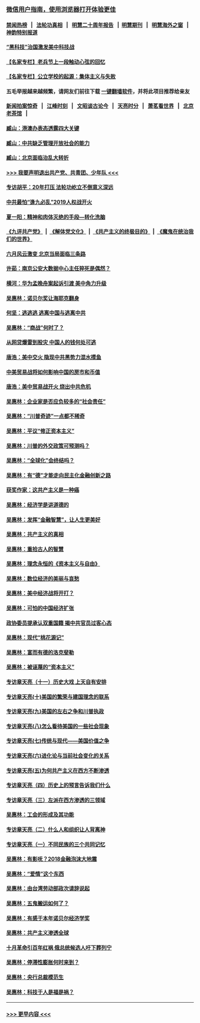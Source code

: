 ### [微信用户指南，使用浏览器打开体验更佳](https://github.com/gfw-breaker/banned-news1/blob/master/indexes/wechat-guide.md?t=0)
#### [禁闻热榜](热点新闻.md?t=0)  &nbsp;&nbsp;|&nbsp;&nbsp; [法轮功真相](https://github.com/gfw-breaker/truth/blob/master/README.md?t=0) &nbsp;&nbsp;|&nbsp;&nbsp; [明慧二十周年报告](https://github.com/gfw-breaker/mh-reports/blob/master/README.md?t=0) &nbsp;&nbsp;|&nbsp;&nbsp;[明慧期刊](https://github.com/gfw-breaker/mh-qikan) &nbsp;&nbsp;|&nbsp;&nbsp; [明慧海外之窗](https://github.com/gfw-breaker/mh-news/blob/master/README.md?t=0) &nbsp;&nbsp;|&nbsp;&nbsp; [神韵特别报道](https://github.com/gfw-breaker/mh-news/blob/master/shenyun.md?t=0)
#### [“黑科技”治国激发美中科技战](../pages/nsc423/n11638056.md?t=02090422) 
#### [【名家专栏】老兵节上一段触动心弦的回忆](../pages/nsc423/n11646016.md?t=02090422) 
#### [【名家专栏】公立学校的起源：集体主义与失败](../pages/nsc423/n11601833.md?t=02090422) 
#### 五毛举报越来越频繁，请网友们前往下载 [一键翻墙软件](https://github.com/gfw-breaker/ssr-accounts)，并将此项目推荐给亲友
#### [新闻拍案惊奇](https://github.com/gfw-breaker/banned-news1/blob/master/pages/link4.md) &nbsp;&nbsp;|&nbsp;&nbsp; [江峰时刻](https://github.com/gfw-breaker/banned-news1/blob/master/pages/link4.md) &nbsp;&nbsp;|&nbsp;&nbsp; [文昭谈古论今](https://github.com/gfw-breaker/banned-news1/blob/master/pages/link4.md) &nbsp;&nbsp;|&nbsp;&nbsp; [天亮时分](https://github.com/gfw-breaker/banned-news1/blob/master/pages/link4.md) &nbsp;&nbsp;|&nbsp;&nbsp; [萧茗看世界](https://github.com/gfw-breaker/banned-news1/blob/master/pages/link4.md) &nbsp;&nbsp;|&nbsp;&nbsp; [北京老茶馆](https://github.com/gfw-breaker/banned-news1/blob/master/pages/link4.md) &nbsp;&nbsp;|&nbsp;&nbsp; 
#### [臧山：港澳办表态透露四大关键](../pages/nsc423/n11421628.md?t=02090422) 
#### [臧山：中共缺乏管理开放社会的能力](../pages/nsc423/n11407457.md?t=02090422) 
#### [臧山：北京面临治乱大转折](../pages/nsc423/n11406895.md?t=02090422) 
#### [>>> 我要声明退出共产党、共青团、少年队 <<<](https://github.com/begood0513/goodnews/blob/master/quit/letter.md) 
#### [专访胡平：20年打压 法轮功屹立不倒意义深远](../pages/nsc423/n11398800.md?t=02090422) 
#### [中共最怕“逢九必乱”2019人权战开火](../pages/nsc423/n11385248.md?t=02090422) 
#### [夏一阳：精神和肉体灭绝的手段—转化洗脑](../pages/nsc423/n11368250.md?t=02090422) 
#### [《九评共产党》](https://github.com/begood0513/9ping.md/blob/master/README.md) &nbsp;|&nbsp; [《解体党文化》](../../../../jtdwh.md/blob/master/README.md)  &nbsp;|&nbsp; [《共产主义的终极目的》](../../../../gczydzjmd.md/blob/master/README.md) &nbsp;|&nbsp; [《魔鬼在统治我们的世界》](../../../../mgztzwmdsj.md/blob/master/README.md) 
#### [六月风云激变 北京当局面临三条路](../pages/nsc423/n11313668.md?t=02090422) 
#### [许茹：南京公安大数据中心主任猝死是偶然？](../pages/nsc423/n11064744.md?t=02090422) 
#### [横河：华为孟晚舟案起诉引渡 美中角力升级](../pages/nsc423/n11027230.md?t=02090422) 
#### [吴惠林：诺贝尔奖让海耶克翻身](../pages/nsc423/n10890049.md?t=02090422) 
#### [何坚：逃逃逃 逃离中国与逃离中共](../pages/nsc423/n10592891.md?t=02090422) 
#### [吴惠林：“商战”何时了？](../pages/nsc423/n10573558.md?t=02090422) 
#### [从网贷爆雷到股灾 中国人的钱何处可逃](../pages/nsc423/n10572800.md?t=02090422) 
#### [唐浩：美中交火 隐现中共黑势力混水摸鱼](../pages/nsc423/n10544040.md?t=02090422) 
#### [中美贸易战将如何影响中国的房市和币值](../pages/nsc423/n10543697.md?t=02090422) 
#### [唐浩：美中贸易战开火 烧出中共危机](../pages/nsc423/n10540126.md?t=02090422) 
#### [吴惠林：企业家是否应负较多的“社会责任”](../pages/nsc423/n10535022.md?t=02090422) 
#### [吴惠林：“川普奇迹”一点都不稀奇](../pages/nsc423/n10512808.md?t=02090422) 
#### [吴惠林：平议“修正资本主义”](../pages/nsc423/n10495724.md?t=02090422) 
#### [吴惠林：川普的外交政策可预测吗？](../pages/nsc423/n10462387.md?t=02090422) 
#### [吴惠林：“全球化”会终结吗？](../pages/nsc423/n10452838.md?t=02090422) 
#### [吴惠林：有“德”才能走向民主化金融创新之路](../pages/nsc423/n10432292.md?t=02090422) 
#### [获奖作家：这共产主义是一种癌](../pages/nsc423/n10431541.md?t=02090422) 
#### [吴惠林：经济学是讲道德的](../pages/nsc423/n10398014.md?t=02090422) 
#### [吴惠林：发挥“金融智慧”，让人生更美好](../pages/nsc423/n10375019.md?t=02090422) 
#### [吴惠林：共产主义的真相](../pages/nsc423/n10351394.md?t=02090422) 
#### [吴惠林：重拾古人的智慧](../pages/nsc423/n10337691.md?t=02090422) 
#### [吴惠林：理念永恒的《资本主义与自由》](../pages/nsc423/n10316274.md?t=02090422) 
#### [吴惠林：数位经济的美丽与哀愁](../pages/nsc423/n10292946.md?t=02090422) 
#### [吴惠林：美中经济战将开打？](../pages/nsc423/n10258825.md?t=02090422) 
#### [吴惠林：可怕的中国经济扩张](../pages/nsc423/n10219147.md?t=02090422) 
#### [政协委员提承认双重国籍 揭中共官员过客心态](../pages/nsc423/n10208809.md?t=02090422) 
#### [吴惠林：现代“桃花源记”](../pages/nsc423/n10185234.md?t=02090422) 
#### [吴惠林：富而有德的洛克斐勒](../pages/nsc423/n10142264.md?t=02090422) 
#### [吴惠林：被诬蔑的“资本主义”](../pages/nsc423/n10124816.md?t=02090422) 
#### [专访章天亮（十一）历史大戏 上天自有安排](../pages/nsc423/n10094905.md?t=02090422) 
#### [专访章天亮(十)美国的繁荣与建国理念的联系](../pages/nsc423/n10094899.md?t=02090422) 
#### [专访章天亮(九)美国的左右之争和川普执政](../pages/nsc423/n10094889.md?t=02090422) 
#### [专访章天亮(八)怎么看待美国的一些社会现象](../pages/nsc423/n10094857.md?t=02090422) 
#### [专访章天亮(七)传统与现代——美国价值之争](../pages/nsc423/n10093140.md?t=02090422) 
#### [专访章天亮(六)进化论与当前社会变化的关系](../pages/nsc423/n10092036.md?t=02090422) 
#### [专访章天亮(五)为何共产主义在西方不断渗透](../pages/nsc423/n10083620.md?t=02090422) 
#### [专访章天亮（四）历史上的预言告诉我们什么](../pages/nsc423/n10083606.md?t=02090422) 
#### [专访章天亮（三）左派在西方渗透的三领域](../pages/nsc423/n10081115.md?t=02090422) 
#### [吴惠林：工会的形成及其功能](../pages/nsc423/n10080633.md?t=02090422) 
#### [专访章天亮（二）什么人和组织让人背离神](../pages/nsc423/n10076637.md?t=02090422) 
#### [专访章天亮（一）不同民族的三个共同记忆](../pages/nsc423/n10074188.md?t=02090422) 
#### [吴惠林：有影呒？2018金融泡沫大地震](../pages/nsc423/n10040534.md?t=02090422) 
#### [吴惠林：“爱情”这个东西](../pages/nsc423/n10019423.md?t=02090422) 
#### [吴惠林：由台湾劳动部政次请辞说起](../pages/nsc423/n9979679.md?t=02090422) 
#### [吴惠林：五鬼搬运如何了？](../pages/nsc423/n9925338.md?t=02090422) 
#### [吴惠林：有感于本年诺贝尔经济学奖](../pages/nsc423/n9871883.md?t=02090422) 
#### [吴惠林：共产主义渗透全球](../pages/nsc423/n9812748.md?t=02090422) 
#### [十月革命引百年红祸 俄总统候选人吁下葬列宁](../pages/nsc423/n9810182.md?t=02090422) 
#### [吴惠林：停滞性膨胀何时来到？](../pages/nsc423/n9764136.md?t=02090422) 
#### [吴惠林：央行总裁模范生](../pages/nsc423/n9728134.md?t=02090422) 
#### [吴惠林：科技于人是福是祸？](../pages/nsc423/n9672982.md?t=02090422) 

----
#### [ >>> 更早内容 <<< ](../indexes/nsc423-earlier.md)
